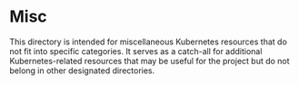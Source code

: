 # Misc

This directory is intended for miscellaneous Kubernetes resources that do not
fit into specific categories. It serves as a catch-all for additional
Kubernetes-related resources that may be useful for the project but do not
belong in other designated directories.
